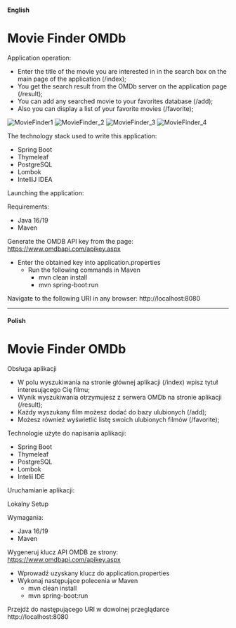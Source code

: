 #### English

# **Movie Finder OMDb**

Application operation:
- Enter the title of the movie you are interested in in the search box on the main page of the application (/index);
- You get the search result from the OMDb server on the application page (/result);
- You can add any searched movie to your favorites database (/add);
- Also you can display a list of your favorite movies (/favorite);

![MovieFinder1](https://user-images.githubusercontent.com/83776302/209405542-9dbd836e-d58f-4b7e-9e6e-7f7e320c274c.png)
![MovieFinder_2](https://user-images.githubusercontent.com/83776302/209223039-8a63db4e-4843-4d8f-a1da-9da5647552f8.png)
![MovieFinder_3](https://user-images.githubusercontent.com/83776302/209223373-c09cf05c-fb39-4209-8c99-39945142c7f6.png)
![MovieFinder_4](https://user-images.githubusercontent.com/83776302/209223520-795f012e-632b-44c1-8a4b-515935f69397.png)

The technology stack used to write this application:

- Spring Boot
- Thymeleaf
- PostgreSQL
- Lombok
- IntelliJ IDEA

Launching the application:

Requirements:

- Java 16/19
- Maven

Generate the OMDB API key from the page: https://www.omdbapi.com/apikey.aspx

- Enter the obtained key into application.properties
    - Run the following commands in Maven
        - mvn clean install
        - mvn spring-boot:run

Navigate to the following URI in any browser: http://localhost:8080


---------------------------------------------------------------------------------------------------------------------------------------
#### Polish

# **Movie Finder OMDb**

Obsługa aplikacji

- W polu wyszukiwania na stronie głównej aplikacji (/index) wpisz tytuł interesującego Cię filmu;
- Wynik wyszukiwania otrzymujesz z serwera OMDb na stronie aplikacji (/result);
- Każdy wyszukany film możesz dodać do bazy ulubionych (/add);
- Możesz również wyświetlić listę swoich ulubionych filmów (/favorite);

Technologie użyte do napisania aplikacji:

- Spring Boot
- Thymeleaf
- PostgreSQL
- Lombok
- Intelii IDE

Uruchamianie aplikacji:

Lokalny Setup

Wymagania:

- Java 16/19
- Maven

Wygeneruj klucz API OMDB ze strony: https://www.omdbapi.com/apikey.aspx

- Wprowadź uzyskany klucz do application.properties
- Wykonaj następujące polecenia w Maven
    - mvn clean install
    - mvn spring-boot:run

Przejdź do następującego URI w dowolnej przeglądarce
http://localhost:8080



